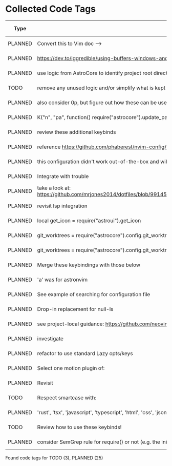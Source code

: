 # Collected Code Tags

| Type    | Comment                                                                                                                                   | Last Edit   | Source File                                                                                                                                                                                           |
|---------|-------------------------------------------------------------------------------------------------------------------------------------------|-------------|-------------------------------------------------------------------------------------------------------------------------------------------------------------------------------------------------------|
| PLANNED | Convert this to Vim doc -->                                                                                                               | 2024-01-27  | [doc/notes.md:3](https://github.com/KyleKing/nvim/blame/f37f69e1594420b3ffe3ff4f1e738032a5df9df2/doc/notes.md#L3)                                                                                     |
| PLANNED | <https://dev.to/iggredible/using-buffers-windows-and-tabs-efficiently-in-vim-56jc>                                                        | 2024-01-28  | [doc/notes.md:13](https://github.com/KyleKing/nvim/blame/1b7ddd52a930cbe10e2e9a398817046b3ad05a09/doc/notes.md#L13)                                                                                   |
| PLANNED | use logic from AstroCore to identify project root directory                                                                               | 2024-02-02  | [lua/astro/rooter.lua:1](https://github.com/KyleKing/nvim/blame/2152dcee971ce67d6cab166f99cc094f8f1a74bc/lua/astro/rooter.lua#L1)                                                                     |
| TODO    | remove any unused logic and/or simplify what is kept                                                                                      | 2024-01-28  | [lua/astro/utils.lua:11](https://github.com/KyleKing/nvim/blame/1b7ddd52a930cbe10e2e9a398817046b3ad05a09/lua/astro/utils.lua#L11)                                                                     |
| PLANNED | also consider 0p, but figure out how these can be useful first                                                                            | 2024-02-02  | [lua/kyleking/keybinds.lua:14](https://github.com/KyleKing/nvim/blame/8d001f9096ea0084121918861a97b859310cf59a/lua/kyleking/keybinds.lua#L14)                                                         |
| PLANNED | K("n", "<Leader>pa", function() require("astrocore").update_packages() end, { desc = "Update Lazy and Mason" })                           | 2024-02-01  | [lua/kyleking/keybinds.lua:53](https://github.com/KyleKing/nvim/blame/e25faf56d74fed989793595dded50559262bfbd6/lua/kyleking/keybinds.lua#L39)                                                         |
| PLANNED | review these additional keybinds                                                                                                          | 2024-02-01  | [lua/kyleking/keybinds.lua:71](https://github.com/KyleKing/nvim/blame/e25faf56d74fed989793595dded50559262bfbd6/lua/kyleking/keybinds.lua#L57)                                                         |
| PLANNED | reference https://github.com/phaberest/nvim-config/blob/main/lua/plugins/cmp.lua                                                          | 2024-02-02  | [lua/kyleking/plugins/completion/nvim-cmp.lua:1](https://github.com/KyleKing/nvim/blame/90a13bbc5634e59fde0af8315146556389bf4938/lua/kyleking/plugins/completion/nvim-cmp.lua#L1)                     |
| PLANNED | this configuration didn't work out-of-the-box and will need to revisit after configuring lsp                                              | 2024-02-02  | [lua/kyleking/plugins/completion/nvim-cmp.lua:58](https://github.com/KyleKing/nvim/blame/7afb9ab41a14bab607b71ad9ed64ae24b3d6c18b/lua/kyleking/plugins/completion/nvim-cmp.lua#L58)                   |
| PLANNED | Integrate with trouble                                                                                                                    | 2024-02-02  | [lua/kyleking/plugins/editing-support/todo-comments.lua:8](https://github.com/KyleKing/nvim/blame/7afb9ab41a14bab607b71ad9ed64ae24b3d6c18b/lua/kyleking/plugins/editing-support/todo-comments.lua#L8) |
| PLANNED | take a look at: https://github.com/mrjones2014/dotfiles/blob/9914556e4cb346de44d486df90a0410b463998e4/nvim/lua/my/configure/telescope.lua | 2024-02-01  | [lua/kyleking/plugins/fuzzy-finder/telescope.lua:1](https://github.com/KyleKing/nvim/blame/096f7b3fca67f9cbab91a9861c2af392340257d2/lua/kyleking/plugins/fuzzy-finder/telescope.lua#L1)               |
| PLANNED | revisit lsp integration                                                                                                                   | 2024-02-02  | [lua/kyleking/plugins/fuzzy-finder/telescope.lua:60](https://github.com/KyleKing/nvim/blame/7afb9ab41a14bab607b71ad9ed64ae24b3d6c18b/lua/kyleking/plugins/fuzzy-finder/telescope.lua#L60)             |
| PLANNED | local get_icon = require("astroui").get_icon                                                                                              | 2024-02-02  | [lua/kyleking/plugins/fuzzy-finder/telescope.lua:94](https://github.com/KyleKing/nvim/blame/7afb9ab41a14bab607b71ad9ed64ae24b3d6c18b/lua/kyleking/plugins/fuzzy-finder/telescope.lua#L94)             |
| PLANNED | git_worktrees = require("astrocore").config.git_worktrees,                                                                                | 2024-02-02  | [lua/kyleking/plugins/fuzzy-finder/telescope.lua:97](https://github.com/KyleKing/nvim/blame/7afb9ab41a14bab607b71ad9ed64ae24b3d6c18b/lua/kyleking/plugins/fuzzy-finder/telescope.lua#L97)             |
| PLANNED | git_worktrees = require("astrocore").config.git_worktrees,                                                                                | 2024-02-02  | [lua/kyleking/plugins/fuzzy-finder/telescope.lua:98](https://github.com/KyleKing/nvim/blame/7afb9ab41a14bab607b71ad9ed64ae24b3d6c18b/lua/kyleking/plugins/fuzzy-finder/telescope.lua#L98)             |
| PLANNED | Merge these keybindings with those below                                                                                                  | 2024-02-02  | [lua/kyleking/plugins/fuzzy-finder/telescope.lua:137](https://github.com/KyleKing/nvim/blame/7afb9ab41a14bab607b71ad9ed64ae24b3d6c18b/lua/kyleking/plugins/fuzzy-finder/telescope.lua#L139)           |
| PLANNED | 'a' was for astronvim                                                                                                                     | 2024-02-02  | [lua/kyleking/plugins/fuzzy-finder/telescope.lua:185](https://github.com/KyleKing/nvim/blame/7afb9ab41a14bab607b71ad9ed64ae24b3d6c18b/lua/kyleking/plugins/fuzzy-finder/telescope.lua#L187)           |
| PLANNED | See example of searching for configuration file                                                                                           | 2024-01-31  | [lua/kyleking/plugins/lsp/none-ls.lua:1](https://github.com/KyleKing/nvim/blame/6d9bb7119f3382e02db824b3d3cd566682329dea/lua/kyleking/plugins/lsp/none-ls.lua#L1)                                     |
| PLANNED | Drop-in replacement for null-ls                                                                                                           | 2024-02-02  | [lua/kyleking/plugins/lsp/none-ls.lua:5](https://github.com/KyleKing/nvim/blame/7afb9ab41a14bab607b71ad9ed64ae24b3d6c18b/lua/kyleking/plugins/lsp/none-ls.lua#L5)                                     |
| PLANNED | see project-local guidance: https://github.com/neovim/nvim-lspconfig/wiki/Project-local-settings                                          | 2024-02-02  | [lua/kyleking/plugins/lsp/nvim-lspconfig.lua:2](https://github.com/KyleKing/nvim/blame/d11aaa740f146c71259418937c1bbb01ba6fb3cd/lua/kyleking/plugins/lsp/nvim-lspconfig.lua#L2)                       |
| PLANNED | investigate                                                                                                                               | 2024-02-02  | [lua/kyleking/plugins/marks/harpoon.lua:4](https://github.com/KyleKing/nvim/blame/7afb9ab41a14bab607b71ad9ed64ae24b3d6c18b/lua/kyleking/plugins/marks/harpoon.lua#L4)                                 |
| PLANNED | refactor to use standard Lazy opts/keys                                                                                                   | 2024-02-02  | [lua/kyleking/plugins/marks/harpoon.lua:9](https://github.com/KyleKing/nvim/blame/7afb9ab41a14bab607b71ad9ed64ae24b3d6c18b/lua/kyleking/plugins/marks/harpoon.lua#L9)                                 |
| PLANNED | Select one motion plugin of:                                                                                                              | 2024-02-02  | [lua/kyleking/plugins/motion/README.md:3](https://github.com/KyleKing/nvim/blame/fee9041fb65390bc0ced650ccf321c6d638a6c3c/lua/kyleking/plugins/motion/README.md#L3)                                   |
| PLANNED | Revisit                                                                                                                                   | 2024-02-02  | [lua/kyleking/plugins/motion/leap.lua:4](https://github.com/KyleKing/nvim/blame/7afb9ab41a14bab607b71ad9ed64ae24b3d6c18b/lua/kyleking/plugins/motion/leap.lua#L4)                                     |
| TODO    | Respect smartcase with:                                                                                                                   | 2024-02-02  | [lua/kyleking/plugins/search/hlslens.lua:18](https://github.com/KyleKing/nvim/blame/7afb9ab41a14bab607b71ad9ed64ae24b3d6c18b/lua/kyleking/plugins/search/hlslens.lua#L18)                             |
| PLANNED | 'rust', 'tsx', 'javascript', 'typescript', 'html', 'css', 'json', 'toml'                                                                  | 2024-02-02  | [lua/kyleking/plugins/syntax/treesitter.lua:78](https://github.com/KyleKing/nvim/blame/7afb9ab41a14bab607b71ad9ed64ae24b3d6c18b/lua/kyleking/plugins/syntax/treesitter.lua#L78)                       |
| TODO    | Review how to use these keybinds!                                                                                                         | 2024-02-02  | [lua/kyleking/plugins/syntax/treesitter.lua:94](https://github.com/KyleKing/nvim/blame/7afb9ab41a14bab607b71ad9ed64ae24b3d6c18b/lua/kyleking/plugins/syntax/treesitter.lua#L94)                       |
| PLANNED | consider SemGrep rule for require() or not (e.g. the initial install will fail when telescope isn't available)                            | 2024-02-01  | [run-semgrep.sh:10](https://github.com/KyleKing/nvim/blame/30f6d29da1ecdcc7f9ede368241a121b843bf2b8/run-semgrep.sh#L10)                                                                               |

Found code tags for TODO (3), PLANNED (25)

<!-- calcipy_skip_tags -->
